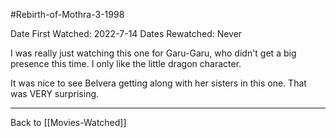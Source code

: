 #Rebirth-of-Mothra-3-1998

Date First Watched:  2022-7-14
Dates Rewatched:  Never

I was really just watching this one for Garu-Garu, who didn't get a big presence this time.  I only like the little dragon character.

It was nice to see Belvera getting along with her sisters in this one.  That was VERY surprising.


---
Back to [[Movies-Watched]]